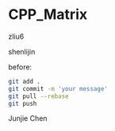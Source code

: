 # CPP_Matrix

zliu6

shenlijin

before:

```bash
git add .
git commit -m 'your message'
git pull --rebase
git push
```
Junjie Chen